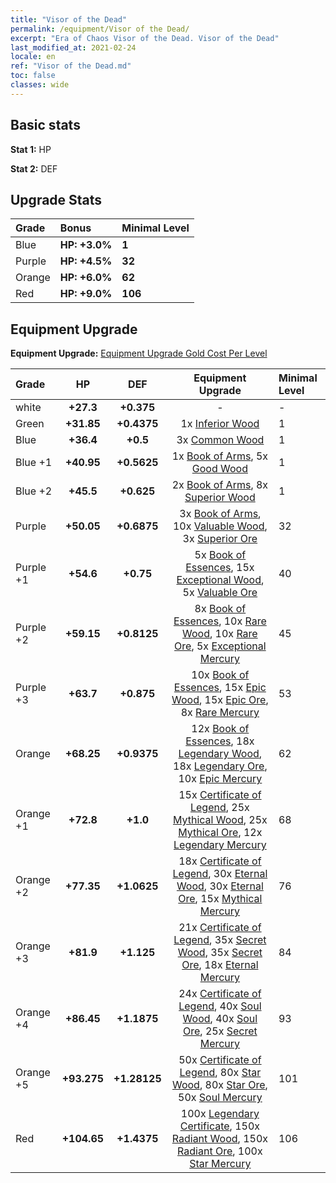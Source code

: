 ```yaml
---
title: "Visor of the Dead"
permalink: /equipment/Visor of the Dead/
excerpt: "Era of Chaos Visor of the Dead. Visor of the Dead"
last_modified_at: 2021-02-24
locale: en
ref: "Visor of the Dead.md"
toc: false
classes: wide
---
```


## Basic stats
 **Stat 1:** HP

 **Stat 2:** DEF

## Upgrade Stats

  |     Grade    |   Bonus | Minimal Level | 
  |:-------------|:--------|:--------------| 
  | Blue | **HP: +3.0%** | **1** | 
  | Purple | **HP: +4.5%** | **32** | 
  | Orange | **HP: +6.0%** | **62** | 
  | Red | **HP: +9.0%** | **106** | 


## Equipment Upgrade
 **Equipment Upgrade:** [Equipment Upgrade Gold Cost Per Level](/equipment/EquipmentUpgradeCostPerLevel/) 

  |          Grade      | HP | DEF | Equipment Upgrade | Minimal Level |
  |:--------------------|:---------:|:---------:|:----------------:|:--------------|
  | white | **+27.3** | **+0.375** | - | - |
  | Green | **+31.85** | **+0.4375** | 1x [Inferior Wood](/Items/mat_12/) | 1 |
  | Blue | **+36.4** | **+0.5** | 3x [Common Wood](/Items/mat_53/) | 1 |
  | Blue +1 | **+40.95** | **+0.5625** | 1x [Book of Arms](/Items/mat_32/), 5x [Good Wood](/Items/mat_90/) | 1 |
  | Blue +2 | **+45.5** | **+0.625** | 2x [Book of Arms](/Items/mat_71/), 8x [Superior Wood](/Items/mat_28/) | 1 |
  | Purple | **+50.05** | **+0.6875** | 3x [Book of Arms](/Items/mat_6/), 10x [Valuable Wood](/Items/mat_43/), 3x [Superior Ore](/Items/mat_13/) | 32 |
  | Purple +1 | **+54.6** | **+0.75** | 5x [Book of Essences](/Items/mat_44/), 15x [Exceptional Wood](/Items/mat_82/), 5x [Valuable Ore](/Items/mat_55/) | 40 |
  | Purple +2 | **+59.15** | **+0.8125** | 8x [Book of Essences](/Items/mat_84/), 10x [Rare Wood](/Items/mat_14/), 10x [Rare Ore](/Items/mat_2/), 5x [Exceptional Mercury](/Items/mat_91/) | 45 |
  | Purple +3 | **+63.7** | **+0.875** | 10x [Book of Essences](/Items/mat_20/), 15x [Epic Wood](/Items/mat_57/), 15x [Epic Ore](/Items/mat_42/), 8x [Rare Mercury](/Items/mat_29/) | 53 |
  | Orange | **+68.25** | **+0.9375** | 12x [Book of Essences](/Items/mat_60/), 18x [Legendary Wood](/Items/mat_93/), 18x [Legendary Ore](/Items/mat_81/), 10x [Epic Mercury](/Items/mat_70/) | 62 |
  | Orange +1 | **+72.8** | **+1.0** | 15x [Certificate of Legend](/Items/mat_96/), 25x [Mythical Wood](/Items/mat_9/), 25x [Mythical Ore](/Items/mat_23/), 12x [Legendary Mercury](/Items/mat_3/) | 68 |
  | Orange +2 | **+77.35** | **+1.0625** | 18x [Certificate of Legend](/Items/mat_25/), 30x [Eternal Wood](/Items/mat_75/), 30x [Eternal Ore](/Items/mat_36/), 15x [Mythical Mercury](/Items/mat_50/) | 76 |
  | Orange +3 | **+81.9** | **+1.125** | 21x [Certificate of Legend](/Items/mat_38/), 35x [Secret Wood](/Items/mat_87/), 35x [Secret Ore](/Items/mat_99/), 18x [Eternal Mercury](/Items/mat_62/) | 84 |
  | Orange +4 | **+86.45** | **+1.1875** | 24x [Certificate of Legend](/Items/mat_100/), 40x [Soul Wood](/Items/mat_49/), 40x [Soul Ore](/Items/mat_8/), 25x [Secret Mercury](/Items/mat_22/) | 93 |
  | Orange +5 | **+93.275** | **+1.28125** | 50x [Certificate of Legend](/Items/mat_11/), 80x [Star Wood](/Items/mat_63/), 80x [Star Ore](/Items/mat_72/), 50x [Soul Mercury](/Items/mat_34/) | 101 |
  | Red | **+104.65** | **+1.4375** | 100x [Legendary Certificate](/Items/mat_76/), 150x [Radiant Wood](/Items/mat_21/), 150x [Radiant Ore](/Items/mat_88/), 100x [Star Mercury](/Items/mat_98/) | 106 |

